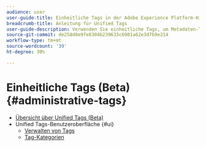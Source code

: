 ```yaml
---
audience: user
user-guide-title: Einheitliche Tags in der Adobe Experience Platform-Hilfe
breadcrumb-title: Anleitung für Unified Tags
user-guide-description: Verwenden Sie einheitliche Tags, um Metadaten-Taxonomien zu verwalten. Erfahren Sie, wie Sie Tag-Kategorien und Tags erstellen.
source-git-commit: de258d0e9fe8304b239633c6901a62e3d7b9e214
workflow-type: tm+mt
source-wordcount: '39'
ht-degree: 30%

---
```



# Einheitliche Tags (Beta){#administrative-tags}

* [Übersicht über Unified Tags (Beta)](overview.md)
* Unified Tags-Benutzeroberfläche {#ui}
   * [Verwalten von Tags](ui/managing-tags.md)
   * [Tag-Kategorien](ui/tags-categories.md)
